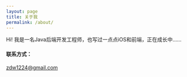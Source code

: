 ```yaml
---
layout: page
title: 关于我
permalink: /about/
---
```


Hi! 
我是一名Java后端开发工程师，也写过一点点iOS和前端，正在成长中……

#### 联系方式：

[zdw1224@gmail.com](mailto:zdw1224@gmail.com)